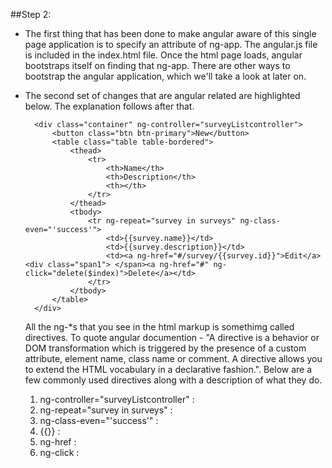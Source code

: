 ##Step 2:

* The first thing that has been done to make angular aware of this single page application is to specify an attribute of ng-app. The angular.js file is included in the index.html file. Once the html page loads, angular bootstraps itself on finding that ng-app.
  There are other ways to bootstrap the angular application, which we'll take a look at later on.
* The second set of changes that are angular related are highlighted below. The explanation follows after that.

        <div class="container" ng-controller="surveyListcontroller">
            <button class="btn btn-primary">New</button>
            <table class="table table-bordered">
                <thead>
                    <tr>
                        <th>Name</th>
                        <th>Description</th>
                        <th></th>
                    </tr>
                </thead>
                <tbody>
                    <tr ng-repeat="survey in surveys" ng-class-even="'success'">
                        <td>{{survey.name}}</td>
                        <td>{{survey.description}}</td>
                        <td><a ng-href="#/survey/{{survey.id}}">Edit</a><div class="span1"> </span><a ng-href="#" ng-click="delete($index)">Delete</a></td>
                    </tr>
                </tbody>
            </table>
        </div>

  All the ng-*s that you see in the html markup is somethimg called directives. To quote angular documention - "A directive is a behavior or DOM transformation which is triggered by the presence of a custom attribute, element name, class name or comment. A directive allows you to extend the HTML vocabulary in a declarative fashion.". Below are a few commonly used directives along with a description of what they do.

  1. ng-controller="surveyListcontroller" :
  2. ng-repeat="survey in surveys" :
  3. ng-class-even="'success'" :
  4. {{}} :
  5. ng-href : 
  6. ng-click :
  
